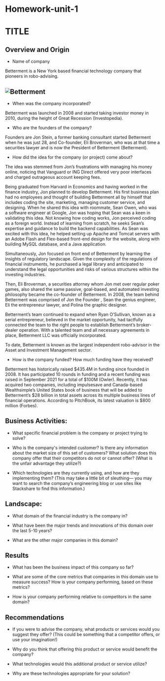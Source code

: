# Homework-unit-1

# TITLE

## Overview and Origin

* Name of company

Betterment is a New York based financial technology company that pioneers in robo-advising.

## ![Betterment](/Betterment.png "Betterment image")


* When was the company incorporated?

Betterment was launched in 2008 and started taking investor money in 2010, during the height of Great Recession (Investopedia). 


* Who are the founders of the company?

Founders are Jon Stein, a former banking consultant started Betterment when he was just 28, and Co-founder, Eli Broverman, who was at that time a securities lawyer and is now the President of Betterment (Betterment).


* How did the idea for the company (or project) come about?

The idea was stemmed from Jon’s frustrations with managing his money online, noticing that Vanguard or ING Direct offered very poor interfaces and charged outrageous account keeping fees.

Being graduated from Harvard in Economics and having worked in the finance industry, Jon planned to develop Betterment.  His first business plan had no employees and thought of building Betterment all by himself that includes coding the site, marketing, managing customer service, and designing.  When he shared this idea with roommate, Sean Owen, who was a software engineer at Google, Jon was hoping that Sean was a keen in validating this idea.  Not knowing how coding works, Jon perceived coding as a foreign world.  Instead of learning from scratch, he seeks Sean’s expertise and guidance to build the backend capabilities.  As Sean was excited with this idea, he helped setting up Apache and Tomcat servers with an Adobe Flash and Flex-based front-end design for the website, along with building MySQL database, and a Java application.

Simultaneously, Jon focused on front end of Betterment by learning the insights of regulatory landscape.  Given the complexity of the regulations of financial instruments, he purchased a legal library and anticipated to understand the legal opportunities and risks of various structures within the investing industries. 

Then, Eli Broverman, a securities attorney whom Jon met over regular poker games, also shared the same passive, goal-based, and automated investing philosophy became the co-founder of Betterment.  In 2008, the team behind Betterment was comprised of Jon the Founder , Sean the genius engineer, Eli the entrepreneur lawyer, and Polina the graphic designer.  

Betterment’s team continued to expand when Ryan O’Sullivan, known as a serial entrepreneur, believed in the market opportunity, had tactfully connected the team to the right people to establish Betterment’s broker-dealer operation.   With a talented team and all necessary agreements in place, Betterment LLC was officially incorporated.

To date, Betterment is known as the largest independent robo-advisor in the Asset and Investment Management sector. 


* How is the company funded? How much funding have they received?

Betterment has historically raised $435.4M in funding since founded in 2008.  It has participated 10 rounds in funding and a recent funding was raised in September 2021 for a total of $100M (Owler).  Recently, it has acquired two companies, including impulsesave and Canada-based Wealthsimple’s United States book of business that will be added to Betterment’s $28 billion in total assets across its multiple business lines of financial operations.  According to PitchBook, its latest valuation is $800 million (Forbes).


## Business Activities:

* What specific financial problem is the company or project trying to solve?

* Who is the company's intended customer?  Is there any information about the market size of this set of customers?
What solution does this company offer that their competitors do not or cannot offer? (What is the unfair advantage they utilize?)

* Which technologies are they currently using, and how are they implementing them? (This may take a little bit of sleuthing–– you may want to search the company’s engineering blog or use sites like Stackshare to find this information.)


## Landscape:

* What domain of the financial industry is the company in?

* What have been the major trends and innovations of this domain over the last 5-10 years?

* What are the other major companies in this domain?


## Results

* What has been the business impact of this company so far?

* What are some of the core metrics that companies in this domain use to measure success? How is your company performing, based on these metrics?

* How is your company performing relative to competitors in the same domain?


## Recommendations

* If you were to advise the company, what products or services would you suggest they offer? (This could be something that a competitor offers, or use your imagination!)

* Why do you think that offering this product or service would benefit the company?

* What technologies would this additional product or service utilize?

* Why are these technologies appropriate for your solution?
